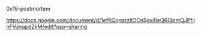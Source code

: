 0x19-postmortem

https://docs.google.com/document/d/1efRQogarzlIOCn5gxi0eQRI3pmQJPfijnFVJnqpd2kM/edit?usp=sharing
